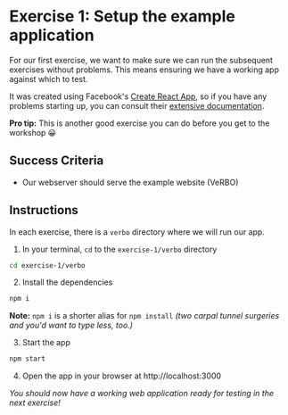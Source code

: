 # Exercise 1: Setup the example application

For our first exercise, we want to make sure we can run the subsequent exercises without problems.  This means ensuring we have a working app against which to test.

It was created using Facebook's [Create React App](https://github.com/facebook/create-react-app), so if you have any problems starting up, you can consult their [extensive documentation](https://github.com/facebook/create-react-app/blob/master/packages/react-scripts/template/README.md).

**Pro tip:** This is another good exercise you can do before you get to the workshop  😀

## Success Criteria

- Our webserver should serve the example website (VeRBO)

## Instructions

In each exercise, there is a `verbo` directory where we will run our app.

1. In your terminal, `cd` to the `exercise-1/verbo` directory

```bash
cd exercise-1/verbo
```

2. Install the dependencies

```bash
npm i
```

**Note:** `npm i` is a shorter alias for `npm install` _(two carpal tunnel surgeries and you'd want to type less, too.)_

3. Start the app

```bash
npm start
```

4. Open the app in your browser at http://localhost:3000

_You should now have a working web application ready for testing in the next exercise!_